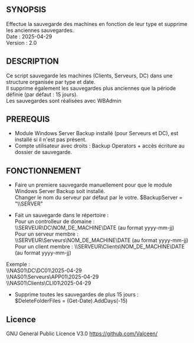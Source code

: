## SYNOPSIS
Effectue la sauvegarde des machines en fonction de leur type et supprime les anciennes sauvegardes.<br>
Date    : 2025-04-29<br>
Version : 2.0<br>

## DESCRIPTION
Ce script sauvegarde les machines (Clients, Serveurs, DC) dans une structure organisée par type et date.<br>
Il supprime également les sauvegardes plus anciennes que la période définie (par défaut : 15 jours).<br>
Les sauvegardes sont réalisées avec WBAdmin<br>

## PREREQUIS
- Module Windows Server Backup installé (pour Serveurs et DC), est installé si il n'est pas présent.
- Compte utilisateur avec droits : Backup Operators + accès écriture au dossier de sauvegarde.

## FONCTIONNEMENT
- Faire un premiere sauvegarde manuellement pour que le module Windows Server Backup soit installé.<br>
Changer le nom du serveur par défaut par le votre.
$BackupServer = "\\\\SERVER"<br>

- Fait un sauvegarde dans le répertoire :<br>
Pour un controlleur de domaine :
\\\\SERVEUR\\DC\\NOM_DE_MACHINE\\DATE (au format yyyy-mm-jj)<br>
Pour un serveur membre :
\\\\SERVEUR\\Serveurs\\NOM_DE_MACHINE\\DATE (au format yyyy-mm-jj)<br>
Pour un client membre :
\\\\SERVEUR\\Clients\\NOM_DE_MACHINE\\DATE (au format yyyy-mm-jj)<br>

Exemple :<br>
\\\\NAS01\\DC\\DC01\\2025-04-29<br>
\\\\NAS01\\Serveurs\\APP01\\2025-04-29<br>
\\\\NAS01\\Clients\\CLI01\\2025-04-29<br>

- Supprime toutes les sauvegardes de plus 15 jours :<br>
$DeleteFolderFiles = (Get-Date).AddDays(-15)

## Licence
GNU General Public Licence V3.0
https://github.com/Valceen/

